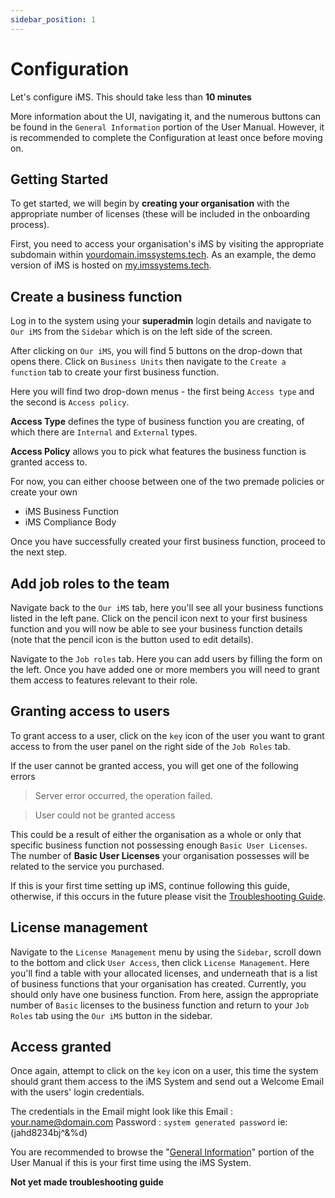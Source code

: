 ```yaml
---
sidebar_position: 1
---
```


# Configuration

Let's configure iMS. This should take less than **10 minutes**

More information about the UI, navigating it, and the numerous buttons can be found in the `General Information` portion of the User Manual. However, it is recommended to complete the Configuration at least once before moving on.

## Getting Started

To get started, we will begin by **creating your organisation** with the appropriate number of licenses (these will be included in the onboarding process).

First, you need to access your organisation's iMS by visiting the appropriate subdomain within [yourdomain.imssystems.tech][iMS]. As an example, the demo version of iMS is hosted on [my.imssystems.tech][myIMS].

## Create a business function

Log in to the system using your **superadmin** login details and navigate to `Our iMS` from the `Sidebar` which is on the left side of the screen.

After clicking on `Our iMS`, you will find 5 buttons on the drop-down that opens there. Click on `Business Units` then navigate to the `Create a function` tab to create your first business function. 

Here you will find two drop-down menus - the first being `Access type` and the second is `Access policy`. 

**Access Type** defines the type of business function you are creating, of which there are `Internal` and `External` types. 

**Access Policy** allows you to pick what features the business function is granted access to.

For now, you can either choose between one of the two premade policies or create your own
- iMS Business Function
- iMS Compliance Body

Once you have successfully created your first business function, proceed to the next step.

## Add job roles to the team

Navigate back to the `Our iMS` tab, here you'll see all your business functions listed in the left pane. Click on the pencil icon next to your first business function and you will now be able to see your business function details (note that the pencil icon is the button used to edit details).

Navigate to the `Job roles` tab. Here you can add users by filling the form on the left. Once you have added one or more members you will need to grant them access to features relevant to their role.

## Granting access to users

To grant access to a user, click on the `key` icon of the user you want to grant access to from the user panel on the right side of the `Job Roles` tab.

If the user cannot be granted access, you will get one of the following errors
> Server error occurred, the operation failed.

> User could not be granted access

This could be a result of either the organisation as a whole or only that specific business function not possessing enough `Basic User Licenses`. The number of **Basic User Licenses** your organisation possesses will be related to the service you purchased.

If this is your first time setting up iMS, continue following this guide, otherwise, if this occurs in the future please visit the [Troubleshooting Guide][].

## License management

Navigate to the `License Management` menu by using the `Sidebar`, scroll down to the bottom and click `User Access`, then click `License Management`. Here you'll find a table with your allocated licenses, and underneath that is a list of business functions that your organisation has created. Currently, you should only have one business function. From here, assign the appropriate number of `Basic` licenses to the business function and return to your `Job Roles` tab using the `Our iMS` button in the sidebar.

## Access granted

Once again, attempt to click on the `key` icon on a user, this time the system should grant them access to the iMS System and send out a Welcome Email with the users' login credentials. 

The credentials in the Email might look like this
Email : <your.name@domain.com>
Password : `system generated password` ie: (jahd8234bj^&%d)


You are recommended to browse the "[General Information][]" portion of the User Manual if this is your first time using the iMS System.

[iMS]: https://imssystems.tech/ "iMS Homepage"
[myIMS]: https://my.imssystems.tech/ "Demo iMS"
[Permissions]: ./permission "Link to Permissions Page"
[General Information]: ./General%20Information/quick_links

**Not yet made troubleshooting guide**

[Troubleshooting Guide]: ./intro